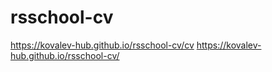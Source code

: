# rsschool-cv
https://kovalev-hub.github.io/rsschool-cv/cv
https://kovalev-hub.github.io/rsschool-cv/
